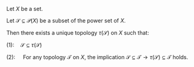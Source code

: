 Let $X$ be a set.

Let $\mathcal{S} \subseteq \mathcal{P}(X)$ be a subset of the power set of $X$.


Then there exists a unique topology $\tau \left(\mathcal{S}\right)$ on $X$ such that:

$(1): \quad\mathcal{S} \subseteq \tau \left(\mathcal{S}\right)$

$(2): \quad$ For any topology $\mathcal{T}$ on $X$, the implication $\mathcal{S} \subseteq \mathcal{T} \to \tau \left(\mathcal{S}\right) \subseteq \mathcal{T}$ holds.
